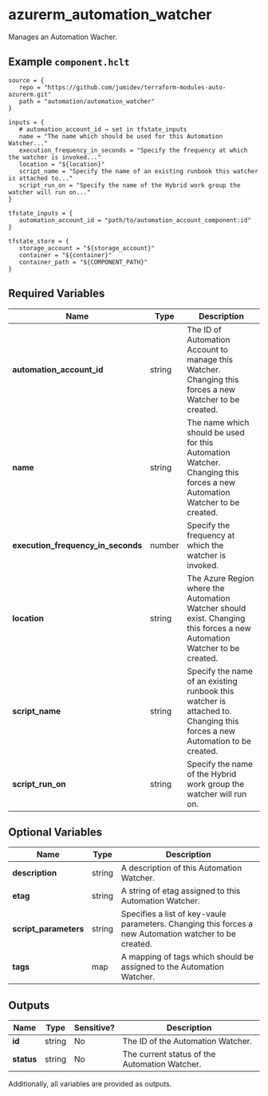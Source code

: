 # azurerm_automation_watcher

Manages an Automation Wacher.

## Example `component.hclt`

```hcl
source = {
   repo = "https://github.com/jumidev/terraform-modules-auto-azurerm.git"   
   path = "automation/automation_watcher"   
}

inputs = {
   # automation_account_id → set in tfstate_inputs
   name = "The name which should be used for this Automation Watcher..."   
   execution_frequency_in_seconds = "Specify the frequency at which the watcher is invoked..."   
   location = "${location}"   
   script_name = "Specify the name of an existing runbook this watcher is attached to..."   
   script_run_on = "Specify the name of the Hybrid work group the watcher will run on..."   
}

tfstate_inputs = {
   automation_account_id = "path/to/automation_account_component:id"   
}

tfstate_store = {
   storage_account = "${storage_account}"   
   container = "${container}"   
   container_path = "${COMPONENT_PATH}"   
}

```

## Required Variables

| Name | Type |  Description |
| ---- | --------- |  ----------- |
| **automation_account_id** | string |  The ID of Automation Account to manage this Watcher. Changing this forces a new Watcher to be created. | 
| **name** | string |  The name which should be used for this Automation Watcher. Changing this forces a new Automation Watcher to be created. | 
| **execution_frequency_in_seconds** | number |  Specify the frequency at which the watcher is invoked. | 
| **location** | string |  The Azure Region where the Automation Watcher should exist. Changing this forces a new Automation Watcher to be created. | 
| **script_name** | string |  Specify the name of an existing runbook this watcher is attached to. Changing this forces a new Automation to be created. | 
| **script_run_on** | string |  Specify the name of the Hybrid work group the watcher will run on. | 

## Optional Variables

| Name | Type |  Description |
| ---- | --------- |  ----------- |
| **description** | string |  A description of this Automation Watcher. | 
| **etag** | string |  A string of etag assigned to this Automation Watcher. | 
| **script_parameters** | string |  Specifies a list of key-vaule parameters. Changing this forces a new Automation watcher to be created. | 
| **tags** | map |  A mapping of tags which should be assigned to the Automation Watcher. | 



## Outputs

| Name | Type | Sensitive? | Description |
| ---- | ---- | --------- | --------- |
| **id** | string | No  | The ID of the Automation Watcher. | 
| **status** | string | No  | The current status of the Automation Watcher. | 

Additionally, all variables are provided as outputs.

